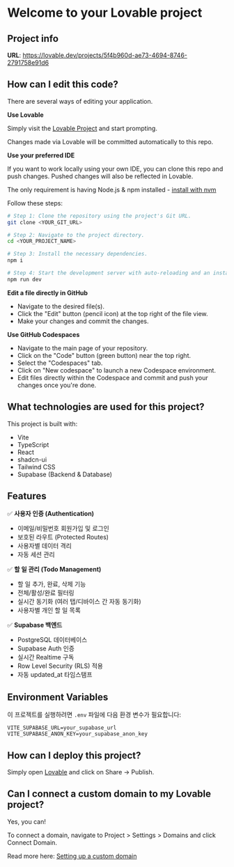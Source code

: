 # Welcome to your Lovable project

## Project info

**URL**: https://lovable.dev/projects/5f4b960d-ae73-4694-8746-2791758e91d6

## How can I edit this code?

There are several ways of editing your application.

**Use Lovable**

Simply visit the [Lovable Project](https://lovable.dev/projects/5f4b960d-ae73-4694-8746-2791758e91d6) and start prompting.

Changes made via Lovable will be committed automatically to this repo.

**Use your preferred IDE**

If you want to work locally using your own IDE, you can clone this repo and push changes. Pushed changes will also be reflected in Lovable.

The only requirement is having Node.js & npm installed - [install with nvm](https://github.com/nvm-sh/nvm#installing-and-updating)

Follow these steps:

```sh
# Step 1: Clone the repository using the project's Git URL.
git clone <YOUR_GIT_URL>

# Step 2: Navigate to the project directory.
cd <YOUR_PROJECT_NAME>

# Step 3: Install the necessary dependencies.
npm i

# Step 4: Start the development server with auto-reloading and an instant preview.
npm run dev
```

**Edit a file directly in GitHub**

- Navigate to the desired file(s).
- Click the "Edit" button (pencil icon) at the top right of the file view.
- Make your changes and commit the changes.

**Use GitHub Codespaces**

- Navigate to the main page of your repository.
- Click on the "Code" button (green button) near the top right.
- Select the "Codespaces" tab.
- Click on "New codespace" to launch a new Codespace environment.
- Edit files directly within the Codespace and commit and push your changes once you're done.

## What technologies are used for this project?

This project is built with:

- Vite
- TypeScript
- React
- shadcn-ui
- Tailwind CSS
- Supabase (Backend & Database)

## Features

✅ **사용자 인증 (Authentication)**
- 이메일/비밀번호 회원가입 및 로그인
- 보호된 라우트 (Protected Routes)
- 사용자별 데이터 격리
- 자동 세션 관리

✅ **할 일 관리 (Todo Management)**
- 할 일 추가, 완료, 삭제 기능
- 전체/활성/완료 필터링
- 실시간 동기화 (여러 탭/디바이스 간 자동 동기화)
- 사용자별 개인 할 일 목록

✅ **Supabase 백엔드**
- PostgreSQL 데이터베이스
- Supabase Auth 인증
- 실시간 Realtime 구독
- Row Level Security (RLS) 적용
- 자동 updated_at 타임스탬프

## Environment Variables

이 프로젝트를 실행하려면 `.env` 파일에 다음 환경 변수가 필요합니다:

```env
VITE_SUPABASE_URL=your_supabase_url
VITE_SUPABASE_ANON_KEY=your_supabase_anon_key
```

## How can I deploy this project?

Simply open [Lovable](https://lovable.dev/projects/5f4b960d-ae73-4694-8746-2791758e91d6) and click on Share -> Publish.

## Can I connect a custom domain to my Lovable project?

Yes, you can!

To connect a domain, navigate to Project > Settings > Domains and click Connect Domain.

Read more here: [Setting up a custom domain](https://docs.lovable.dev/features/custom-domain#custom-domain)
